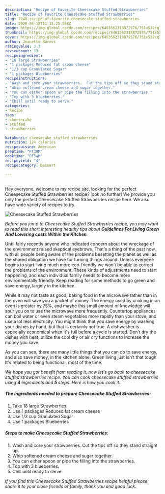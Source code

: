 ```yaml
---
description: "Recipe of Favorite Cheesecake Stuffed Strawberries"
title: "Recipe of Favorite Cheesecake Stuffed Strawberries"
slug: 2248-recipe-of-favorite-cheesecake-stuffed-strawberries
date: 2020-06-18T11:13:25.568Z
image: https://img-global.cpcdn.com/recipes/6463562318872576/751x532cq70/cheesecake-stuffed-strawberries-recipe-main-photo.jpg
thumbnail: https://img-global.cpcdn.com/recipes/6463562318872576/751x532cq70/cheesecake-stuffed-strawberries-recipe-main-photo.jpg
cover: https://img-global.cpcdn.com/recipes/6463562318872576/751x532cq70/cheesecake-stuffed-strawberries-recipe-main-photo.jpg
author: Jeanette Barnes
ratingvalue: 3.3
reviewcount: 13
recipeingredient:
- "18 large Strawberries"
- "1 packages Reduced fat cream cheese"
- "1/3 cup Granulated Sugar"
- "1 packages Blueberries"
recipeinstructions:
- "Wash and core your strawberries.  Cut the tips off so they stand straight up."
- "Whip softened cream cheese and sugar together."
- "You can either spoon or pipe the filling into the strawberries."
- "Top with 3 blueberries."
- "Chill until ready to serve."
categories:
- Recipe
tags:
- cheesecake
- stuffed
- strawberries

katakunci: cheesecake stuffed strawberries 
nutrition: 124 calories
recipecuisine: American
preptime: "PT39M"
cooktime: "PT54M"
recipeyield: "4"
recipecategory: Dessert

---
```

<br>
Hey everyone, welcome to my recipe site, looking for the perfect Cheesecake Stuffed Strawberries recipe? look no further! We provide you only the perfect Cheesecake Stuffed Strawberries recipe here. We also have wide variety of recipes to try.
<br>


![Cheesecake Stuffed Strawberries](https://img-global.cpcdn.com/recipes/6463562318872576/751x532cq70/cheesecake-stuffed-strawberries-recipe-main-photo.jpg)

<i>Before you jump to Cheesecake Stuffed Strawberries recipe, you may want to read this short interesting healthy tips about 
<strong>Guidelines For Living Green And Lowering costs Within the Kitchen</strong>.</i>
</br>

Until fairly recently anyone who indicated concern about the wreckage of the environment raised skeptical eyebrows. That's a thing of the past now, with all people being aware of the problems besetting the planet as well as the shared obligation we have for turning things around. Unless everyone begins to start living much more eco-friendly we won't be able to correct the problems of the environment. These kinds of adjustments need to start happening, and each individual family needs to become more environmentally friendly. Keep reading for some methods to go green and save energy, largely in the kitchen.

While it may not taste as good, baking food in the microwave rather than in the oven will save you a packet of money. The energy used by cooking in an oven is greater by 75%, and maybe this small amount of knowledge will spur you on to use the microwave more frequently. Countertop appliances can boil water or even steam vegetables more rapidly than your stove, and use a lot less electricity. You might think that you save energy by washing your dishes by hand, but that is certainly not true. A dishwasher is especially economical when it's full before a cycle is started. Don't dry the dishes with heat, utilize the cool dry or air dry functions to increase the money you save.

As you can see, there are many little things that you can do to save energy, and also save money, in the kitchen alone. Green living just isn't that tough. It's related to being functional, most of the time.


<i>We hope you got benefit from reading it, now let's go back to cheesecake stuffed strawberries recipe. You can cook cheesecake stuffed strawberries using <strong>4</strong> ingredients and <strong>5</strong> steps. Here is how you cook it.
</i>

##### The ingredients needed to prepare Cheesecake Stuffed Strawberries:

1. Take 18 large Strawberries
1. Use 1 packages Reduced fat cream cheese
1. Use 1/3 cup Granulated Sugar
1. Use 1 packages Blueberries


##### Steps to make Cheesecake Stuffed Strawberries:

1. Wash and core your strawberries.  Cut the tips off so they stand straight up.
1. Whip softened cream cheese and sugar together.
1. You can either spoon or pipe the filling into the strawberries.
1. Top with 3 blueberries.
1. Chill until ready to serve.


<i>If you find this Cheesecake Stuffed Strawberries recipe helpful please share it to your close friends or family, thank you and good luck.</i>
